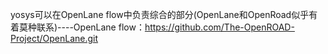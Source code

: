 yosys可以在OpenLane flow中负责综合的部分(OpenLane和OpenRoad似乎有着莫种联系)----OpenLane flow：https://github.com/The-OpenROAD-Project/OpenLane.git